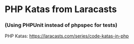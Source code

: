 # PHP Katas from Laracasts 
### (Using PHPUnit instead of phpspec for tests)

PHP Katas: https://laracasts.com/series/code-katas-in-php